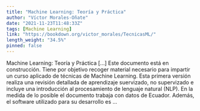 ```yaml
---
title: "Machine Learning: Teoría y Práctica"
author: "Víctor Morales-Oñate"
date: "2021-11-23T11:48:33Z"
tags: [Machine Learning]
link: "https://bookdown.org/victor_morales/TecnicasML/"
length_weight: "34.5%"
pinned: false
---
```


Machine Learning: Teoría y Práctica [...] Este documento está en construcción. Tiene por objetivo recoger material necesario para impartir un curso aplicado de técnicas de Machine Learning. Esta primera versión realiza una revisión detallada de aprendizaje suervizado, no supervizado e incluye una introducción al procesamiento de lenguaje natural (NLP). En la medida de lo posible el documento trabaja con datos de Ecuador. Además, el software utilizado para su desarrollo es ...

